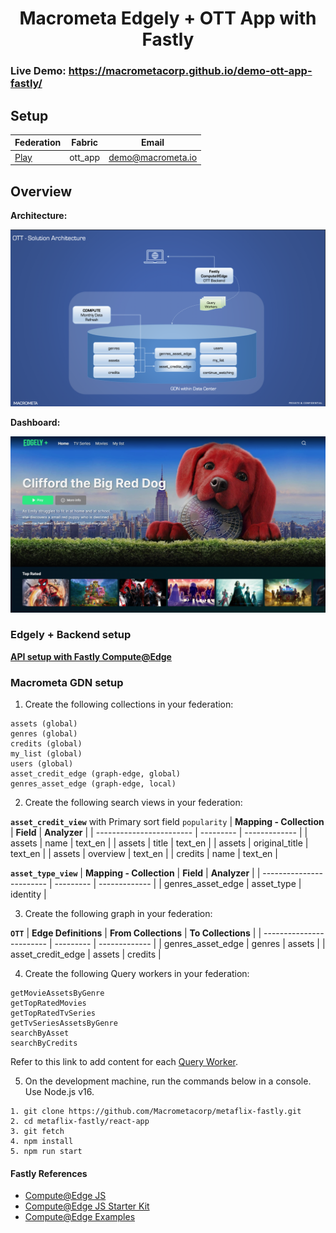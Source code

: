 <h1 align="center">Macrometa Edgely + OTT App with Fastly</h1>

### **Live Demo:** https://macrometacorp.github.io/demo-ott-app-fastly/

## Setup

| **Federation**                     | **Fabric** | **Email**         |
| ---------------------------------- | ---------- | ----------------- |
| [Play](https://play.macrometa.io/) | ott_app    | demo@macrometa.io |

## Overview

**Architecture:**

![architecture.png](architecture.png)

**Dashboard:**

![landing-page.png](landing-page.png)

### Edgely + Backend setup

**[API setup with Fastly Compute@Edge](api-service/README.md)**

### Macrometa GDN setup

1. Create the following collections in your federation:

```
assets (global)
genres (global)
credits (global)
my_list (global)
users (global)
asset_credit_edge (graph-edge, global)
genres_asset_edge (graph-edge, local)
```

2. Create the following search views in your federation:

**`asset_credit_view`** with Primary sort field `popularity`
| **Mapping - Collection** | **Field** | **Analyzer** |
| ------------------------ | --------- | ------------- |
| assets | name | text_en |
| assets | title | text_en |
| assets | original_title | text_en |
| assets | overview | text_en |
| credits | name | text_en |

**`asset_type_view`**
| **Mapping - Collection** | **Field** | **Analyzer** |
| ------------------------ | --------- | ------------- |
| genres_asset_edge | asset_type | identity |

3. Create the following graph in your federation:

**`OTT`**
| **Edge Definitions** | **From Collections** | **To Collections** |
| ------------------------ | --------- | ------------- |
| genres_asset_edge | genres | assets |
| asset_credit_edge | assets | credits |

4. Create the following Query workers in your federation:

```
getMovieAssetsByGenre
getTopRatedMovies
getTopRatedTvSeries
getTvSeriesAssetsByGenre
searchByAsset
searchByCredits
```

Refer to this link to add content for each [Query Worker](query-worker/query-worker.md).

5. On the development machine, run the commands below in a console. Use Node.js v16.

```
1. git clone https://github.com/Macrometacorp/metaflix-fastly.git
2. cd metaflix-fastly/react-app
3. git fetch
4. npm install
5. npm run start
```

#### Fastly References

-   [Compute@Edge JS](https://developer.fastly.com/learning/compute/javascript/)
-   [Compute@Edge JS Starter Kit](https://github.com/fastly/compute-starter-kit-javascript-default)
-   [Compute@Edge Examples](https://developer.fastly.com/solutions/examples/javascript/)
